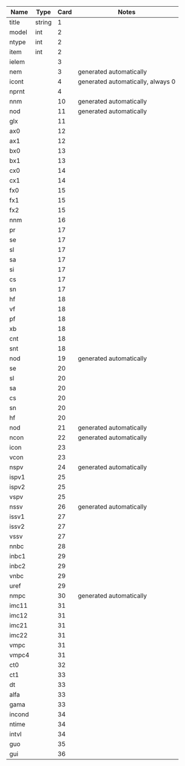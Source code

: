 | Name | Type | Card | Notes |
|------|------|------|-------|
| title | string | 1 | |
| model | int | 2 | |
| ntype | int | 2 | |
| item | int | 2 | |
| ielem | | 3 | |
| nem | | 3 | generated automatically |
| icont | | 4 | generated automatically, always 0 |
| nprnt | | 4 | |
| nnm | | 10 | generated automatically |
| nod | | 11 | generated automatically
| glx | | 11 | |
| ax0 | | 12 | |
| ax1 | | 12 | |
| bx0 | | 13 | |
| bx1 | | 13 | |
| cx0 | | 14 | |
| cx1 | | 14 | |
| fx0 | | 15 | |
| fx1 | | 15 | |
| fx2 | | 15 | |
| nnm | | 16 | |
| pr | | 17 | |
| se | | 17 | |
| sl | | 17 | |
| sa | | 17 | |
| si | | 17 | |
| cs | | 17 | |
| sn | | 17 | |
| hf | | 18 | |
| vf | | 18 | |
| pf | | 18 | |
| xb | | 18 | |
| cnt | | 18 | |
| snt | | 18 | |
| nod | | 19 | generated automatically |
| se | | 20 | |
| sl | | 20 | |
| sa | | 20 | |
| cs | | 20 | |
| sn | | 20 | |
| hf | | 20 | |
| nod | | 21 | generated automatically |
| ncon | | 22 | generated automatically |
| icon | | 23 | |
| vcon | | 23 | |
| nspv | | 24 | generated automatically |
| ispv1 | | 25 | |
| ispv2 | | 25 | |
| vspv | | 25 | |
| nssv | | 26 | generated automatically |
| issv1 | | 27 | |
| issv2 | | 27 | |
| vssv | | 27 | |
| nnbc | | 28 | | generated automatically |
| inbc1 | | 29 | |
| inbc2 | | 29 | |
| vnbc | | 29 | |
| uref | | 29 | |
| nmpc | | 30 | generated automatically |
| imc11 | | 31 | |
| imc12 | | 31 | |
| imc21 | | 31 | |
| imc22 | | 31 | |
| vmpc | | 31 | |
| vmpc4 | | 31 | |
| ct0 | | 32 | |
| ct1 | | 33 | |
| dt | | 33 | |
| alfa | | 33 | |
| gama | | 33 | |
| incond | | 34 | |
| ntime | | 34 | |
| intvl | | 34 | |
| guo | | 35 | |
| gui | | 36 | |
